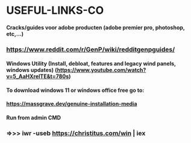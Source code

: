 # USEFUL-LINKS-CO



#### Cracks/guides voor adobe producten (adobe premier pro, photoshop, etc,...)
### https://www.reddit.com/r/GenP/wiki/redditgenpguides/



#### Windows Utility (Install, debloat, features and legacy wind panels, windows updates)  (https://www.youtube.com/watch?v=5_AaHXrelTE&t=780s)



#### To download windows 11 or windows office free go to:
#### https://massgrave.dev/genuine-installation-media
#### Run from admin CMD
### =>>> iwr -useb https://christitus.com/win | iex



